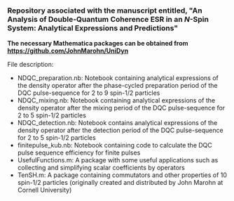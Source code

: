 ### Repository associated with the manuscript entitled, "An Analysis of Double-Quantum Coherence ESR in an $N$-Spin System: Analytical Expressions and Predictions"

**The necessary Mathematica packages can be obtained from https://github.com/JohnMarohn/UniDyn**

File description:
- NDQC_preparation.nb: Notebook containing analytical expressions of the density operator after the phase-cycled preparation period of the DQC pulse-sequence for 2 to 9 spin-1/2 particles
- NDQC_mixing.nb: Notebook containing analytical expressions of the density operator after the mixing period of the DQC pulse-sequence for 2 to 5 spin-1/2 particles
- NDQC_detection.nb: Notebook contains analytical expressions of the density operator after the detection period of the DQC pulse-sequence for 2 to 5 spin-1/2 particles
- finitepulse_kub.nb: Notebook containing code to calculate the DQC pulse sequence efficiency for finite pulses
- UsefulFunctions.m: A package with some useful applications such as collecting and simplifying scalar coefficients by operators
- TenSH.m: A package containing commutators and other properties of 10 spin-1/2 particles (originally created and distributed by John Marohn at Cornell University)  
